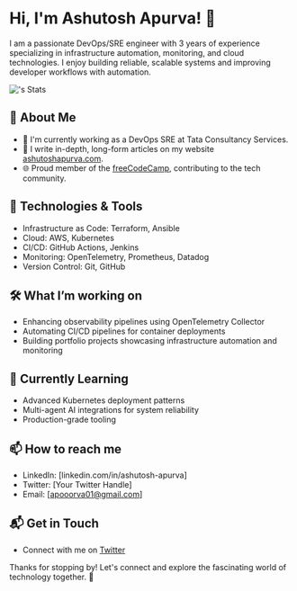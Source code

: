 # Hi, I'm Ashutosh Apurva! 👋

I am a passionate DevOps/SRE engineer with 3 years of experience specializing in infrastructure automation, monitoring, and cloud technologies. I enjoy building reliable, scalable systems and improving developer workflows with automation.


![<username>'s Stats](https://github-readme-stats.vercel.app/api?username=AshuApurva14&theme=vue-dark&show_icons=true&hide_border=true&count_private=true)

## 🚀 About Me

- 🔭 I'm currently working as a DevOps SRE at Tata Consultancy Services.
- 📝 I write in-depth, long-form articles on my website [ashutoshapurva.com](https://www.ashutoshapurva.com).
- 🌐 Proud member of the [freeCodeCamp](https://www.freecodecamp.org/), contributing to the tech community.

## 🔧 Technologies & Tools
- Infrastructure as Code: Terraform, Ansible
- Cloud: AWS, Kubernetes
- CI/CD: GitHub Actions, Jenkins
- Monitoring: OpenTelemetry, Prometheus, Datadog
- Version Control: Git, GitHub

## 🛠️ What I’m working on
- Enhancing observability pipelines using OpenTelemetry Collector
- Automating CI/CD pipelines for container deployments
- Building portfolio projects showcasing infrastructure automation and monitoring

## 🌱 Currently Learning
- Advanced Kubernetes deployment patterns
- Multi-agent AI integrations for system reliability
- Production-grade tooling

## 📫 How to reach me
- LinkedIn: [linkedin.com/in/ashutosh-apurva]
- Twitter: [Your Twitter Handle]
- Email: [apooorva01@gmail.com]


## 📬 Get in Touch

- Connect with me on [Twitter](https://x.com/ashutosh_apurva)

Thanks for stopping by! Let's connect and explore the fascinating world of technology together. 🚀



<!--

Here are some ideas to get you started:

- 🔭 I’m currently working on ...
- 🌱 I’m currently learning ...
- 👯 I’m looking to collaborate on ...
- 🤔 I’m looking for help with ...
- 💬 Ask me about ...
- 📫 How to reach me: ...
- 😄 Pronouns: ...
- ⚡ Fun fact: ...
-->

